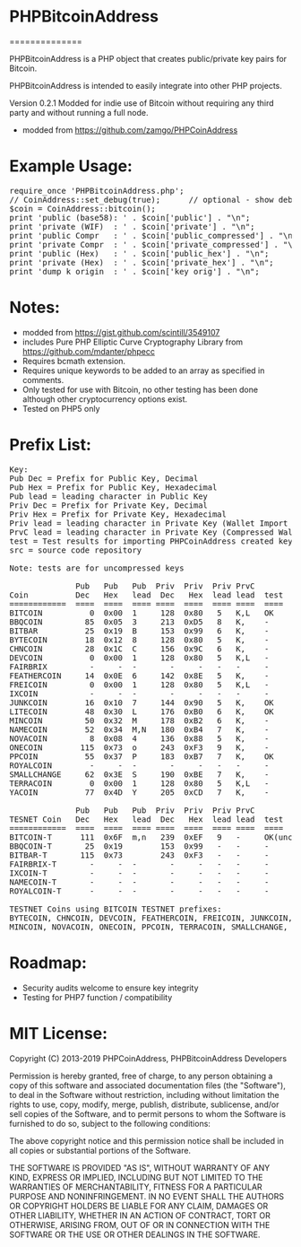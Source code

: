 # PHPBitcoinAddress
==============

PHPBitcoinAddress is a PHP object that creates public/private key pairs for Bitcoin.

PHPBitcoinAddress is intended to easily integrate into other PHP projects. 

Version 0.2.1 Modded for indie use of Bitcoin without requiring any third party and without running a full node.

* modded from https://github.com/zamgo/PHPCoinAddress

Example Usage:
==============
<pre>
require_once 'PHPBitcoinAddress.php';
// CoinAddress::set_debug(true);      // optional - show debugging messages
$coin = CoinAddress::bitcoin();  
print 'public (base58): ' . $coin['public'] . "\n";
print 'private (WIF)  : ' . $coin['private'] . "\n";
print 'public Compr   : ' . $coin['public_compressed'] . "\n";
print 'private Compr  : ' . $coin['private_compressed'] . "\n";
print 'public (Hex)   : ' . $coin['public_hex'] . "\n";
print 'private (Hex)  : ' . $coin['private_hex'] . "\n";
print 'dump k origin  : ' . $coin['key_orig'] . "\n";
</pre>

Notes:
==============
* modded from https://gist.github.com/scintill/3549107
* includes Pure PHP Elliptic Curve Cryptography Library from https://github.com/mdanter/phpecc
* Requires bcmath extension.
* Requires unique keywords to be added to an array as specified in comments.
* Only tested for use with Bitcoin, no other testing has been done although other cryptocurrency options exist.
* Tested on PHP5 only

Prefix List:
=============
<pre>Key:
Pub Dec = Prefix for Public Key, Decimal
Pub Hex = Prefix for Public Key, Hexadecimal
Pub lead = leading character in Public Key
Priv Dec = Prefix for Private Key, Decimal 
Priv Hex = Prefix for Private Key, Hexadecimal
Priv lead = leading character in Private Key (Wallet Import Format)
PrvC lead = leading character in Private Key (Compressed Wallet Import Format)
test = Test results for importing PHPCoinAddress created keys into standard client
src = source code repository

Note: tests are for uncompressed keys

              Pub   Pub   Pub  Priv  Priv  Priv PrvC
Coin          Dec   Hex   lead  Dec   Hex  lead lead  test  src
============  ====  ====  ==== ====  ====  ==== ====  ====  ====
BITCOIN          0  0x00  1     128  0x80   5   K,L   OK    https://github.com/bitcoin/bitcoin
BBQCOIN         85  0x05  3     213  0xD5   8   K,    -     https://github.com/overware/BBQCoin
BITBAR          25  0x19  B     153  0x99   6   K,    -     https://github.com/aLQ/bitbar
BYTECOIN        18  0x12  8     128  0x80   5   K,    -     https://github.com/bryan-mills/bytecoin
CHNCOIN         28  0x1C  C     156  0x9C   6   K,    -     https://github.com/CHNCoin/CHNCoin
DEVCOIN          0  0x00  1     128  0x80   5   K,L   -     http://sourceforge.net/projects/galacticmilieu/files/DeVCoin/
FAIRBRIX         -     -  -       -     -   -   -     -     https://github.com/coblee/Fairbrix
FEATHERCOIN     14  0x0E  6     142  0x8E   5   K,    -     https://github.com/FeatherCoin/FeatherCoin
FREICOIN         0  0x00  1     128  0x80   5   K,L   -     https://github.com/freicoin/freicoin
IXCOIN           -     -  -       -     -   -   -     -     https://github.com/ixcoin/ixcoin
JUNKCOIN        16  0x10  7     144  0x90   5   K,    OK    https://github.com/js2082/JKC
LITECOIN        48  0x30  L     176  0xB0   6   K,    OK    https://github.com/litecoin-project/litecoin
MINCOIN         50  0x32  M     178  0xB2   6   K,    -     https://github.com/SandyCohen/mincoin
NAMECOIN        52  0x34  M,N   180  0xB4   7   K,    -     https://github.com/namecoin/namecoin
NOVACOIN         8  0x08  4     136  0x88   5   K,    -     https://github.com/CryptoManiac/novacoin
ONECOIN        115  0x73  o     243  0xF3   9   K,    -     https://github.com/cre8r/onecoin
PPCOIN          55  0x37  P     183  0xB7   7   K,    OK    https://github.com/ppcoin/ppcoin
ROYALCOIN        -     -  -       -     -   -   -     -     http://sourceforge.net/projects/royalcoin/
SMALLCHANGE     62  0x3E  S     190  0xBE   7   K,    -     https://github.com/bfroemel/smallchange
TERRACOIN        0  0x00  1     128  0x80   5   K,L   -     https://github.com/terracoin/terracoin
YACOIN          77  0x4D  Y     205  0xCD   7   K,    -     https://github.com/pocopoco/yacoin

              Pub   Pub   Pub  Priv  Priv  Priv PrvC
TESNET Coin   Dec   Hex   lead  Dec   Hex  lead lead  test
============  ====  ====  ==== ====  ====  ==== ====  ==== 
BITCOIN-T      111  0x6F  m,n   239  0xEF   9   -     OK(uncompressed only)
BBQCOIN-T       25  0x19        153  0x99   -   -     -
BITBAR-T       115  0x73        243  0xF3   -   -     -
FAIRBRIX-T       -     -  -       -     -   -   -     -
IXCOIN-T         -     -  -       -     -   -   -     -
NAMECOIN-T       -     -  -       -     -   -   -     -
ROYALCOIN-T      -     -  -       -     -   -   -     -

TESTNET Coins using BITCOIN TESTNET prefixes:
BYTECOIN, CHNCOIN, DEVCOIN, FEATHERCOIN, FREICOIN, JUNKCOIN, LITECOIN
MINCOIN, NOVACOIN, ONECOIN, PPCOIN, TERRACOIN, SMALLCHANGE, YACOIN
</pre>

Roadmap:
==============
* Security audits welcome to ensure key integrity
* Testing for PHP7 function / compatibility

MIT License:
==============
Copyright (C) 2013-2019 PHPCoinAddress, PHPBitcoinAddress Developers

Permission is hereby granted, free of charge, to any person obtaining
a copy of this software and associated documentation files (the "Software"),
to deal in the Software without restriction, including without limitation
the rights to use, copy, modify, merge, publish, distribute, sublicense,
and/or sell copies of the Software, and to permit persons to whom the
Software is furnished to do so, subject to the following conditions:

The above copyright notice and this permission notice shall be included
in all copies or substantial portions of the Software.

THE SOFTWARE IS PROVIDED "AS IS", WITHOUT WARRANTY OF ANY KIND, EXPRESS
OR IMPLIED, INCLUDING BUT NOT LIMITED TO THE WARRANTIES OF MERCHANTABILITY,
FITNESS FOR A PARTICULAR PURPOSE AND NONINFRINGEMENT. IN NO EVENT SHALL
THE AUTHORS OR COPYRIGHT HOLDERS BE LIABLE FOR ANY CLAIM, DAMAGES
OR OTHER LIABILITY, WHETHER IN AN ACTION OF CONTRACT, TORT OR OTHERWISE,
ARISING FROM, OUT OF OR IN CONNECTION WITH THE SOFTWARE OR THE USE OR
OTHER DEALINGS IN THE SOFTWARE.

